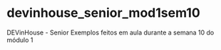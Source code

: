 # devinhouse_senior_mod1sem10
DEVinHouse - Senior
Exemplos feitos em aula durante a semana 10 do módulo 1
